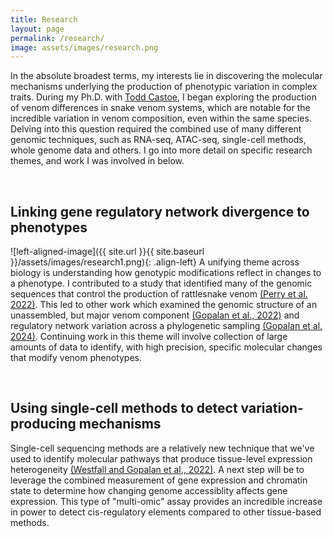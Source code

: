 ```yaml
---
title: Research
layout: page
permalink: /research/
image: assets/images/research.png
---
```


In the absolute broadest terms, my interests lie in discovering the molecular mechanisms underlying the production of phenotypic variation in complex traits. During my Ph.D. with [Todd Castoe](https://www.castoelaboratory.org/), I began exploring the production of venom differences in snake venom systems, which are notable for the incredible variation in venom composition, even within the same species. Delving into this question required the combined use of many different genomic techniques, such as RNA-seq, ATAC-seq, single-cell methods, whole genome data and others. I go into more detail on specific research themes, and work I was involved in below.

<br>

## Linking gene regulatory network divergence to phenotypes

![left-aligned-image]({{ site.url }}{{ site.baseurl }}/assets/images/research1.png){: .align-left}
A unifying theme across biology is understanding how genotypic modifications reflect in changes to a phenotype. I contributed to a study that identified many of the genomic sequences that control the production of rattlesnake venom [(Perry et al. 2022)](https://www.genome.org/cgi/doi/10.1101/gr.276251.121). This led to other work which examined the genomic structure of an unassembled, but major venom component [(Gopalan et al., 2022)](https://doi.org/10.1016/j.toxicon.2022.06.014) and regulatory network variation across a phylogenetic sampling [(Gopalan et al. 2024)](https://doi.org/10.1093/gbe/evae110). Continuing work in this theme will involve collection of large amounts of data to identify, with high precision, specific molecular changes that modify venom phenotypes. 

<br>

## Using single-cell methods to detect variation-producing mechanisms

Single-cell sequencing methods are a relatively new technique that we've used to identify molecular pathways that produce tissue-level expression heterogeneity [(Westfall and Gopalan et al., 2022)](https://doi.org/10.1093/gbe/evad109). A next step will be to leverage the combined measurement of gene expression and chromatin state to determine how changing genome accessiblity affects gene expression. This type of "multi-omic" assay provides an incredible increase in power to detect cis-regulatory elements compared to other tissue-based methods.
